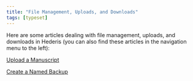 ```yaml
---
title: "File Management, Uploads, and Downloads"
tags: [typeset]
---
```

 
<html><body><section data-type="chapter" class="hsecchapter" data-hederis-type="hsecchapter" id="intro-file-management" data-pi-attrs="id: intro-file-management; data-tags: typeset;" role="doc-chapter" data-tags="typeset" data-author-name=" " data-book-title=" " title="File Management, Uploads, and Downloads"><p class="hblkp" data-hederis-type="hblkp" id="pypARVNeV">Here are some articles dealing with file management, uploads, and downloads in Hederis (you can also find these articles in the navigation menu to the left): </p><p class="hblkp" data-hederis-type="hblkp" id="pbVfIMtkw"><a href="{% link _docs/upload-a-manuscript.md %}" data-hederis-type="hspana" id="p2QmyHUvn"><span class="Hyperlink" data-hederis-type="hspnspan" id="pBCFR1eRi">Upload a Manuscript</span></a></p><p class="hblkp" data-hederis-type="hblkp" id="pAzgbeqS2"><a href="{% link _docs/snapshots.md %}" data-hederis-type="hspana" id="pXhSRRLFn"><span class="Hyperlink" data-hederis-type="hspnspan" id="psOtUAHro">Create a Named Backup</span></a></p></section></body></html>
